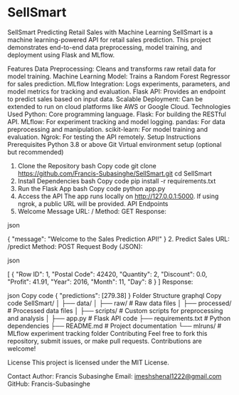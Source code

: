 # SellSmart
SellSmart
Predicting Retail Sales with Machine Learning
SellSmart is a machine learning-powered API for retail sales prediction. This project demonstrates end-to-end data preprocessing, model training, and deployment using Flask and MLflow.

Features
Data Preprocessing: Cleans and transforms raw retail data for model training.
Machine Learning Model: Trains a Random Forest Regressor for sales prediction.
MLflow Integration: Logs experiments, parameters, and model metrics for tracking and evaluation.
Flask API: Provides an endpoint to predict sales based on input data.
Scalable Deployment: Can be extended to run on cloud platforms like AWS or Google Cloud.
Technologies Used
Python: Core programming language.
Flask: For building the RESTful API.
MLflow: For experiment tracking and model logging.
pandas: For data preprocessing and manipulation.
scikit-learn: For model training and evaluation.
Ngrok: For testing the API remotely.
Setup Instructions
Prerequisites
Python 3.8 or above
Git
Virtual environment setup (optional but recommended)
1. Clone the Repository
bash
Copy code
git clone https://github.com/Francis-Subasinghe/SellSmart.git
cd SellSmart
2. Install Dependencies
bash
Copy code
pip install -r requirements.txt
3. Run the Flask App
bash
Copy code
python app.py
4. Access the API
The app runs locally on http://127.0.0.1:5000.
If using ngrok, a public URL will be provided.
API Endpoints
1. Welcome Message
URL: /
Method: GET
Response:

json

{
  "message": "Welcome to the Sales Prediction API!"
}
2. Predict Sales
URL: /predict
Method: POST
Request Body (JSON):

json

[
  {
    "Row ID": 1,
    "Postal Code": 42420,
    "Quantity": 2,
    "Discount": 0.0,
    "Profit": 41.91,
    "Year": 2016,
    "Month": 11,
    "Day": 8
  }
]
Response:

json
Copy code
{
  "predictions": [279.38]
}
Folder Structure
graphql
Copy code
SellSmart/
│
├── data/
│   ├── raw/                # Raw data files
│   ├── processed/          # Processed data files
│
├── scripts/                # Custom scripts for preprocessing and analysis
│
├── app.py                  # Flask API code
├── requirements.txt        # Python dependencies
├── README.md               # Project documentation
└── mlruns/                 # MLflow experiment tracking folder
Contributing
Feel free to fork this repository, submit issues, or make pull requests. Contributions are welcome!

License
This project is licensed under the MIT License.

Contact
Author: Francis Subasinghe
Email: imeshshenal1222@gmail.com
GitHub: Francis-Subasinghe
